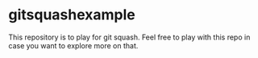 # gitsquashexample
This repository is to play for git squash. Feel free to play with this repo in case you want to explore more on that.


